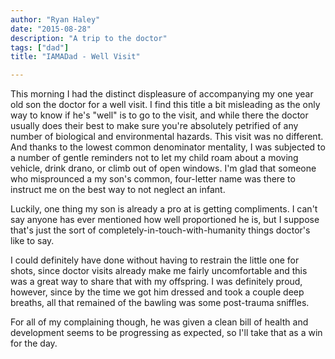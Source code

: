 ```yaml
---
author: "Ryan Haley"
date: "2015-08-28"
description: "A trip to the doctor"
tags: ["dad"]
title: "IAMADad - Well Visit"

---
```

This morning I had the distinct displeasure of accompanying my one year old son the doctor for a well visit. I find this title a bit misleading as the only way to know if he's "well" is to go to the visit, and while there the doctor usually does their best to make sure you're absolutely petrified of any number of biological and environmental hazards. This visit was no different. And thanks to the lowest common denominator mentality, I was subjected to a number of gentle reminders not to let my child roam about a moving vehicle, drink drano, or climb out of open windows. I'm glad that someone who misprounced a my son's common, four-letter name was there to instruct me on the best way to not neglect an infant.

Luckily, one thing my son is already a pro at is getting compliments. I can't say anyone has ever mentioned how well proportioned he is, but I suppose that's just the sort of completely-in-touch-with-humanity things doctor's like to say.

I could definitely have done without having to restrain the little one for shots, since doctor visits already make me fairly uncomfortable and this was a great way to share that with my offspring. I was definitely proud, however, since by the time we got him dressed and took a couple deep breaths, all that remained of the bawling was some post-trauma sniffles.

For all of my complaining though, he was given a clean bill of health and development seems to be progressing as expected, so I'll take that as a win for the day.


